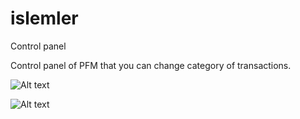 # islemler
Control panel


Control panel of PFM that you can change category of transactions.

![Alt text](https://i.ibb.co/p2LYSdC/1.png "Screenshot 1")

![Alt text](https://i.ibb.co/9Wdr8zH/2.png "Screenshot 2")



